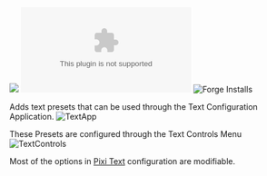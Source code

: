 ![](https://img.shields.io/badge/Foundry-v9-informational)
![Latest Release Download Count](https://img.shields.io/github/downloads/kandashi/text-tool-set/latest/module.zip)
![Forge Installs](https://img.shields.io/badge/dynamic/json?label=Forge%20Installs&query=package.installs&suffix=%25&url=https%3A%2F%2Fforge-vtt.com%2Fapi%2Fbazaar%2Fpackage%2Ftext-tool-set&colorB=4aa94a)

Adds text presets that can be used through the Text Configuration Application. ![TextApp](https://github.com/kandashi/text-tool-set/blob/master/Images/TextConfig.png?raw=true)

These Presets are configured through the Text Controls Menu ![TextControls](https://github.com/kandashi/text-tool-set/blob/master/Images/TextControls.png?raw=true)

Most of the options in [Pixi Text](https://pixijs.download/release/docs/PIXI.TextStyle.html) configuration are modifiable. 
